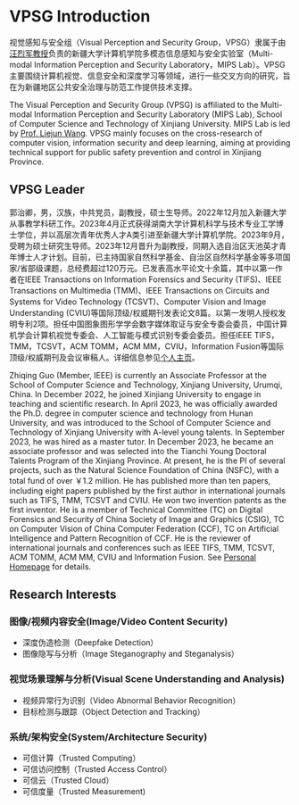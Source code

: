 # VPSG Introduction
视觉感知与安全组（Visual Perception and Security Group，VPSG）隶属于由[汪烈军教授](https://it.xju.edu.cn/info/1155/1407.htm)负责的新疆大学计算机学院多模态信息感知与安全实验室（Multi-modal Information Perception and Security Laboratory，MIPS Lab）。VPSG主要围绕计算机视觉、信息安全和深度学习等领域，进行一些交叉方向的研究，旨在为新疆地区公共安全治理与防范工作提供技术支撑。

The Visual Perception and Security Group (VPSG) is affiliated to the Multi-modal Information Perception and Security Laboratory (MIPS Lab), School of Computer Science and Technology of Xinjiang University. MIPS Lab is led by [Prof. Liejun Wang](https://it.xju.edu.cn/info/1155/1407.htm). VPSG mainly focuses on the cross-research of computer vision, information security and deep learning, aiming at providing technical support for public safety prevention and control in Xinjiang Province.

## VPSG Leader
郭治卿，男，汉族，中共党员，副教授，硕士生导师。2022年12月加入新疆大学从事教学科研工作。2023年4月正式获得湖南大学计算机科学与技术专业工学博士学位，并以高层次青年优秀人才A类引进至新疆大学计算机学院。2023年9月，受聘为硕士研究生导师。2023年12月晋升为副教授，同期入选自治区天池英才青年博士人才计划。目前，已主持国家自然科学基金、自治区自然科学基金等多项国家/省部级课题，总经费超过120万元。已发表高水平论文十余篇，其中以第一作者在IEEE Transactions on Information Forensics and Security (TIFS)、IEEE Transactions on Multimedia (TMM)、IEEE Transactions on Circuits and Systems for Video Technology (TCSVT)、Computer Vision and Image Understanding (CVIU)等国际顶级/权威期刊发表论文8篇。以第一发明人授权发明专利2项。担任中国图象图形学学会数字媒体取证与安全专委会委员，中国计算机学会计算机视觉专委会、人工智能与模式识别专委会委员。担任IEEE TIFS，TMM，TCSVT，ACM TOMM，ACM MM，CVIU，Information Fusion等国际顶级/权威期刊及会议审稿人。详细信息参见[个人主页](https://www.guozhiqing.cn/)。

Zhiqing Guo (Member, IEEE) is currently an Associate Professor at the School of Computer Science and Technology, Xinjiang University, Urumqi, China. In December 2022, he joined Xinjiang University to engage in teaching and scientific research. In April 2023, he was officially awarded the Ph.D. degree in computer science and technology from Hunan University, and was introduced to the School of Computer Science and Technology of Xinjiang University with A-level young talents. In September 2023, he was hired as a master tutor. In December 2023, he became an associate professor and was selected into the Tianchi Young Doctoral Talents Program of the Xinjiang Province. At present, he is the PI of several projects, such as the Natural Science Foundation of China (NSFC), with a total fund of over ￥1.2 million. He has published more than ten papers, including eight papers published by the first author in international journals such as TIFS, TMM, TCSVT and CVIU. He won two invention patents as the first inventor. He is a member of Technical Committee (TC) on Digital Forensics and Security of China Society of Image and Graphics (CSIG), TC on Computer Vision of China Computer Federation (CCF), TC on Artificial Intelligence and Pattern Recognition of CCF. He is the reviewer of international journals and conferences such as IEEE TIFS, TMM, TCSVT, ACM TOMM, ACM MM, CVIU and Information Fusion. See [Personal Homepage](https://www.guozhiqing.cn/) for details.

## Research Interests
### 图像/视频内容安全(Image/Video Content Security)
  - 深度伪造检测（Deepfake Detection）
  - 图像隐写与分析（Image Steganography and Steganalysis）
### 视觉场景理解与分析(Visual Scene Understanding and Analysis)
  - 视频异常行为识别（Video Abnormal Behavior Recognition）
  - 目标检测与跟踪（Object Detection and Tracking）
### 系统/架构安全(System/Architecture Security)
  - 可信计算（Trusted Computing）
  - 可信访问控制（Trusted Access Control）
  - 可信云（Trusted Cloud）
  - 可信度量（Trusted Measurement)
